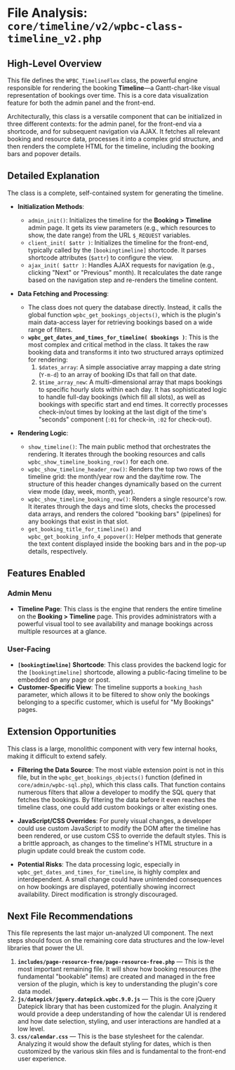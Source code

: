 # File Analysis: `core/timeline/v2/wpbc-class-timeline_v2.php`

## High-Level Overview

This file defines the `WPBC_TimelineFlex` class, the powerful engine responsible for rendering the booking **Timeline**—a Gantt-chart-like visual representation of bookings over time. This is a core data visualization feature for both the admin panel and the front-end.

Architecturally, this class is a versatile component that can be initialized in three different contexts: for the admin panel, for the front-end via a shortcode, and for subsequent navigation via AJAX. It fetches all relevant booking and resource data, processes it into a complex grid structure, and then renders the complete HTML for the timeline, including the booking bars and popover details.

## Detailed Explanation

The class is a complete, self-contained system for generating the timeline.

-   **Initialization Methods**:
    -   `admin_init()`: Initializes the timeline for the **Booking > Timeline** admin page. It gets its view parameters (e.g., which resources to show, the date range) from the URL `$_REQUEST` variables.
    -   `client_init( $attr )`: Initializes the timeline for the front-end, typically called by the `[bookingtimeline]` shortcode. It parses shortcode attributes (`$attr`) to configure the view.
    -   `ajax_init( $attr )`: Handles AJAX requests for navigation (e.g., clicking "Next" or "Previous" month). It recalculates the date range based on the navigation step and re-renders the timeline content.

-   **Data Fetching and Processing**:
    -   The class does not query the database directly. Instead, it calls the global function `wpbc_get_bookings_objects()`, which is the plugin's main data-access layer for retrieving bookings based on a wide range of filters.
    -   **`wpbc_get_dates_and_times_for_timeline( $bookings )`**: This is the most complex and critical method in the class. It takes the raw booking data and transforms it into two structured arrays optimized for rendering:
        1.  `$dates_array`: A simple associative array mapping a date string (`Y-m-d`) to an array of booking IDs that fall on that date.
        2.  `$time_array_new`: A multi-dimensional array that maps bookings to specific hourly slots within each day. It has sophisticated logic to handle full-day bookings (which fill all slots), as well as bookings with specific start and end times. It correctly processes check-in/out times by looking at the last digit of the time's "seconds" component (`:01` for check-in, `:02` for check-out).

-   **Rendering Logic**:
    -   `show_timeline()`: The main public method that orchestrates the rendering. It iterates through the booking resources and calls `wpbc_show_timeline_booking_row()` for each one.
    -   `wpbc_show_timeline_header_row()`: Renders the top two rows of the timeline grid: the month/year row and the day/time row. The structure of this header changes dynamically based on the current view mode (day, week, month, year).
    -   `wpbc_show_timeline_booking_row()`: Renders a single resource's row. It iterates through the days and time slots, checks the processed data arrays, and renders the colored "booking bars" (pipelines) for any bookings that exist in that slot.
    -   `get_booking_title_for_timeline()` and `wpbc_get_booking_info_4_popover()`: Helper methods that generate the text content displayed inside the booking bars and in the pop-up details, respectively.

## Features Enabled

### Admin Menu

-   **Timeline Page**: This class is the engine that renders the entire timeline on the **Booking > Timeline** page. This provides administrators with a powerful visual tool to see availability and manage bookings across multiple resources at a glance.

### User-Facing

-   **`[bookingtimeline]` Shortcode**: This class provides the backend logic for the `[bookingtimeline]` shortcode, allowing a public-facing timeline to be embedded on any page or post.
-   **Customer-Specific View**: The timeline supports a `booking_hash` parameter, which allows it to be filtered to show only the bookings belonging to a specific customer, which is useful for "My Bookings" pages.

## Extension Opportunities

This class is a large, monolithic component with very few internal hooks, making it difficult to extend safely.

-   **Filtering the Data Source**: The most viable extension point is not in this file, but in the `wpbc_get_bookings_objects()` function (defined in `core/admin/wpbc-sql.php`), which this class calls. That function contains numerous filters that allow a developer to modify the SQL query that fetches the bookings. By filtering the data before it even reaches the timeline class, one could add custom bookings or alter existing ones.

-   **JavaScript/CSS Overrides**: For purely visual changes, a developer could use custom JavaScript to modify the DOM after the timeline has been rendered, or use custom CSS to override the default styles. This is a brittle approach, as changes to the timeline's HTML structure in a plugin update could break the custom code.

-   **Potential Risks**: The data processing logic, especially in `wpbc_get_dates_and_times_for_timeline`, is highly complex and interdependent. A small change could have unintended consequences on how bookings are displayed, potentially showing incorrect availability. Direct modification is strongly discouraged.

## Next File Recommendations

This file represents the last major un-analyzed UI component. The next steps should focus on the remaining core data structures and the low-level libraries that power the UI.

1.  **`includes/page-resource-free/page-resource-free.php`** — This is the most important remaining file. It will show how booking resources (the fundamental "bookable" items) are created and managed in the free version of the plugin, which is key to understanding the plugin's core data model.
2.  **`js/datepick/jquery.datepick.wpbc.9.0.js`** — This is the core jQuery Datepick library that has been customized for the plugin. Analyzing it would provide a deep understanding of how the calendar UI is rendered and how date selection, styling, and user interactions are handled at a low level.
3.  **`css/calendar.css`** — This is the base stylesheet for the calendar. Analyzing it would show the default styling for dates, which is then customized by the various skin files and is fundamental to the front-end user experience.
